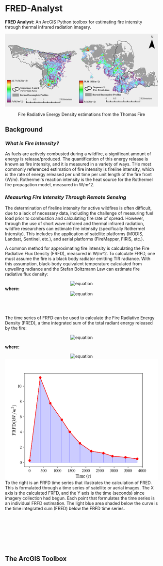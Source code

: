 # FRED-Analyst
**FRED Analyst:** An ArcGIS Python toolbox for estimating fire intensity through thermal infrared radiation imagery. 

<div align="center">
  <img src="https://github.com/amcfaddenGIS/FRED-Analyst/blob/main/Images/Spatial_Distribution.png" alt="Image with Text" />
</div>
<p align="center">Fire Radiative Energy Density estimations from the Thomas Fire</p>

## **Background**


### *What is Fire Intensity?*

As fuels are actively combusted during a wildfire, a significant amount of energy is release/produced. The quantification of this energy release is known as fire intensity, and it is measured in a variety of ways. THe most commonly referenced estimation of fire intensity is fireline intensity, which is the rate of energy released per unit time per unit length of the fire front (W/m). Rothermel's reaction intensity is the heat source for the Rothermel fire propagation model, measured in W/m^2. 

### *Measuring Fire Intensity Through Remote Sensing*
The  determination of fireline intensity for active wildfires is often difficult, due to a lack of necessary data, including the challenge of measuring fuel load prior to combustion and calculating fire rate of spread. However, through the use of short wave infrared and thermal infrared radiation, wildfire researchers can estimate fire intensity (specifically Rothermel Intensity). This includes the application of satellite platforms (MODIS, Landsat, Sentinel, etc.), and aerial platforms (FireMapper, FIRIS, etc.). 

A common method for approximating fire intensity is calculating the Fire Radiative Flux Density (FRFD), measured in W/m^2. To calculate FRFD, one must assume the fire is a black body radiator emitting TIR radiance. With this assumption, black-body equivalent temperature calculated from upwelling radiance and the Stefan Boltzmann Law can estimate fire radiative flux density:

<div align="center">
  <img src="https://latex.codecogs.com/svg.image?%20FRFD=%5Csigma(T_%7Bf%7D%5E%7B4%7D-T_%7Bb%7D%5E%7B4%7D)" alt="equation" />
</div>
<b>where:</b> 
<div align="center">
  <img src="https://latex.codecogs.com/svg.image?%5Cbegin%7Bmatrix%7D%5C%5CT_%7Bf%7D=%5Ctextrm%7BCalibrated%20temperature%20provided%20by%20sensor%7D%5C%5CT_%7Bb%7D=%5Ctextrm%7BAmbient%20temperature%20around%20the%20fire%7D%5C%5C%5Csigma=%5Ctextrm%7BStefan%20Boltzmann%20constant%7D%5Cend%7Bmatrix%7D" alt="equation" />
</div>

<br></br>

The time series of FRFD can be used to calculate the Fire Radiative Energy Density (FRED), a time integrated sum of the total radiant energy released by the fire:

<div align="center">
  <img src="https://latex.codecogs.com/svg.image?%20FRED=%5Csum_%7Bi%7D%5E%7Bn%7D0.5(FRFD_%7Bi%7D&plus;FRFD_%7Bi-1%7D)(t_%7Bi%7D-t_%7Bi-1%7D)" alt="equation" />
</div>

<b>where:</b> 
<div align = "center">
  <img src="https://latex.codecogs.com/svg.image?%5Cbegin%7Bmatrix%7D%5C%5Ct=%5Ctextrm%7BTime(s)%7D%5C%5CFRFD=%5Ctextrm%7BFire%20radiative%20flux%20density%20from%20each%20time%20series%20image%7D%5Cend%7Bmatrix%7D" alt="equation" />
</div>
<img src="https://github.com/amcfaddenGIS/FRED-Analyst/blob/main/Images/Trap_rule.png" width = "600" height = "400" align = "right" alt="FRFD Temproal Plot" title="FRFD Temproal Plot">
<br></br>
To the right is an FRFD time series that illustrates the calculation of FRED. This is formulated through a time series of satellite or aerial images. The X axis is the calculated FRFD, and the Y axis is the time (seconds) since imagery collection had begun. Each point that formulates the time series is an individual FRFD estimation. The light blue area shaded below the curve is the time integrated sum (FRED) below the FRFD time series. 

<br></br>
<br></br>
<br></br>

## **The ArcGIS Toolbox**



